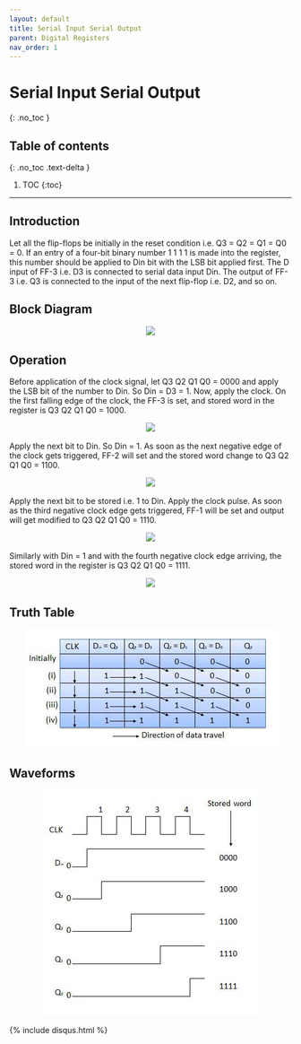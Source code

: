 ```yaml
---
layout: default
title: Serial Input Serial Output
parent: Digital Registers
nav_order: 1
---
```


# Serial Input Serial Output
{: .no_toc }
 

## Table of contents
{: .no_toc .text-delta }

1. TOC
{:toc}

---

## Introduction
 
Let all the flip-flops be initially in the reset condition i.e. Q3 = Q2 = Q1 = Q0 = 0. If an entry of a four-bit binary number 1 1 1 1 is made into the register, this number should be applied to Din bit with the LSB bit applied first. The D input of FF-3 i.e. D3 is connected to serial data input Din. The output of FF-3 i.e. Q3 is connected to the input of the next flip-flop i.e. D2, and so on.

## Block Diagram


<div style="text-align:center"><img src="../../assets/images/siso_blockdiagram.jpg" /></div>

## Operation

Before application of the clock signal, let Q3 Q2 Q1 Q0 = 0000 and apply the LSB bit of the number to Din. So Din = D3 = 1. Now, apply the clock. On the first falling edge of the clock, the FF-3 is set, and stored word in the register is Q3 Q2 Q1 Q0 = 1000.

<div style="text-align:center"><img src="../../assets/images/siso_operation1.jpg" /></div>

Apply the next bit to Din. So Din = 1. As soon as the next negative edge of the clock gets triggered, FF-2 will set and the stored word change to Q3 Q2 Q1 Q0 = 1100.

<div style="text-align:center"><img src="../../assets/images/siso_operation2.jpg" /></div>

Apply the next bit to be stored i.e. 1 to Din. Apply the clock pulse. As soon as the third negative clock edge gets triggered, FF-1 will be set and output will get modified to Q3 Q2 Q1 Q0 = 1110.

<div style="text-align:center"><img src="../../assets/images/siso_operation3.jpg" /></div>

Similarly with Din = 1 and with the fourth negative clock edge arriving, the stored word in the register is Q3 Q2 Q1 Q0 = 1111.

<div style="text-align:center"><img src="../../assets/images/siso_operation4.jpg" /></div>

## Truth Table
<div style="text-align:center"><img src="../../assets/images/siso_truthtable.jpg" /></div>

## Waveforms
<div style="text-align:center"><img src="../../assets/images/siso_waveform.jpg" /></div>

{% include disqus.html %}
